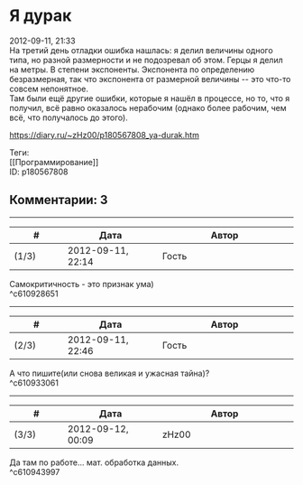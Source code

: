Я дурак
=======

  
2012-09-11, 21:33  
 На третий день отладки ошибка нашлась: я делил величины одного типа, но разной размерности и не подозревал об этом. Герцы я делил на метры. В степени экспоненты. Экспонента по определению безразмерная, так что экспонента от размерной величины -- это что-то совсем непонятное.   
  Там были ещё другие ошибки, которые я нашёл в процессе, но то, что я получил, всё равно оказалось нерабочим (однако более рабочим, чем всё, что получалось до этого).    
  
<https://diary.ru/~zHz00/p180567808_ya-durak.htm>  
  
Теги:  
[[Программирование]]  
ID: p180567808  


Комментарии: 3
--------------

  


---



|         #         |              Дата              |                     Автор                     |           ID           |
| --- | --- | --- | --- |
| (1/3) | 2012-09-11, 22:14 | Гость | c610928651 |

  
 Самокритичность - это признак ума)   
 ^c610928651

---



|         #         |              Дата              |                     Автор                     |           ID           |
| --- | --- | --- | --- |
| (2/3) | 2012-09-11, 22:46 | Гость | c610933061 |

  
 А что пишите(или снова великая и ужасная тайна)?   
 ^c610933061

---



|         #         |              Дата              |                     Автор                     |           ID           |
| --- | --- | --- | --- |
| (3/3) | 2012-09-12, 00:09 | zHz00 | c610943997 |

  
 Да там по работе... мат. обработка данных.   
 ^c610943997